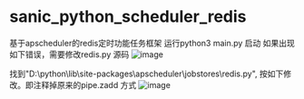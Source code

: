 # sanic_python_scheduler_redis
基于apscheduler的redis定时功能任务框架
运行python3 main.py 启动
如果出现 如下错误，需要修改redis.py 源码
![image](https://user-images.githubusercontent.com/58901344/164680516-ca37020c-eadc-4d85-86e0-5058d04fd761.png)

找到"D:\python\lib\site-packages\apscheduler\jobstores\redis.py", 按如下修改。即注释掉原来的pipe.zadd 方式
![image](https://user-images.githubusercontent.com/58901344/164681233-5a994c77-bea4-4e68-9cdf-8ebd958642e4.png)

